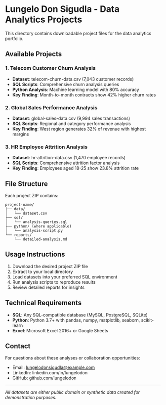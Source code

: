 # Lungelo Don Sigudla - Data Analytics Projects

This directory contains downloadable project files for the data analytics portfolio.

## Available Projects

### 1. Telecom Customer Churn Analysis
- **Dataset**: telecom-churn-data.csv (7,043 customer records)
- **SQL Scripts**: Comprehensive churn analysis queries
- **Python Analysis**: Machine learning model with 80% accuracy
- **Key Finding**: Month-to-month contracts show 42% higher churn rates

### 2. Global Sales Performance Analysis  
- **Dataset**: global-sales-data.csv (9,994 sales transactions)
- **SQL Scripts**: Regional and category performance analysis
- **Key Finding**: West region generates 32% of revenue with highest margins

### 3. HR Employee Attrition Analysis
- **Dataset**: hr-attrition-data.csv (1,470 employee records)  
- **SQL Scripts**: Comprehensive attrition factor analysis
- **Key Finding**: Employees aged 18-25 show 23.8% attrition rate

## File Structure

Each project ZIP contains:
```
project-name/
├── data/
│   └── dataset.csv
├── sql/
│   └── analysis-queries.sql
├── python/ (where applicable)
│   └── analysis-script.py
└── reports/
    └── detailed-analysis.md
```

## Usage Instructions

1. Download the desired project ZIP file
2. Extract to your local directory
3. Load datasets into your preferred SQL environment
4. Run analysis scripts to reproduce results
5. Review detailed reports for insights

## Technical Requirements

- **SQL**: Any SQL-compatible database (MySQL, PostgreSQL, SQLite)
- **Python**: Python 3.7+ with pandas, numpy, matplotlib, seaborn, scikit-learn
- **Excel**: Microsoft Excel 2016+ or Google Sheets

## Contact

For questions about these analyses or collaboration opportunities:
- Email: lungelodonsigudla@example.com
- LinkedIn: linkedin.com/in/lungelodon
- GitHub: github.com/lungelodon

---

*All datasets are either public domain or synthetic data created for demonstration purposes.*